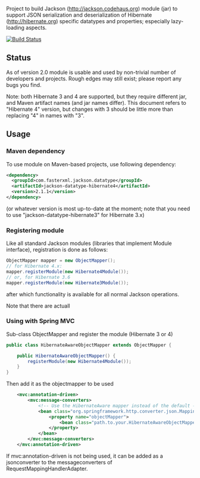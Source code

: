 Project to build Jackson (http://jackson.codehaus.org) module (jar) to support JSON serialization and deserialization of Hibernate (http://hibernate.org) specific datatypes and properties; especially lazy-loading aspects.

[![Build Status](https://fasterxml.ci.cloudbees.com/job/jackson-module-hibernate-master/badge/icon)](https://fasterxml.ci.cloudbees.com/job/jackson-module-hibernate-master/)

## Status

As of version 2.0 module is usable and used by non-trivial number of developers and projects.
Rough edges may still exist; please report any bugs you find.

Note: both Hibernate 3 and 4 are supported, but they require different jar, and Maven artifact names (and jar names differ).
This document refers to "Hibernate 4" version, but changes with 3 should be little more than replacing "4" in names with "3".

## Usage

### Maven dependency

To use module on Maven-based projects, use following dependency:

```xml
<dependency>
  <groupId>com.fasterxml.jackson.datatype</groupId>
  <artifactId>jackson-datatype-hibernate4</artifactId>
  <version>2.1.1</version>
</dependency>    
```

(or whatever version is most up-to-date at the moment; note that you need to use "jackson-datatype-hibernate3" for Hibernate 3.x)

### Registering module

Like all standard Jackson modules (libraries that implement Module interface), registration is done as follows:

```java
ObjectMapper mapper = new ObjectMapper();
// for Hibernate 4.x:
mapper.registerModule(new Hibernate4Module());
// or, for Hibernate 3.6
mapper.registerModule(new Hibernate3Module());
```

after which functionality is available for all normal Jackson operations.

Note that there are actuall 

### Using with Spring MVC

Sub-class ObjectMapper and register the module (Hibernate 3 or 4)

```java
public class HibernateAwareObjectMapper extends ObjectMapper {

    public HibernateAwareObjectMapper() {
        registerModule(new Hibernate4Module());
    }
}
```    

Then add it as the objectmapper to be used

```xml
    <mvc:annotation-driven>
        <mvc:message-converters>
            <!-- Use the HibernateAware mapper instead of the default -->
            <bean class="org.springframework.http.converter.json.MappingJackson2HttpMessageConverter">
                <property name="objectMapper">
                    <bean class="path.to.your.HibernateAwareObjectMapper" />
                </property>
            </bean>
        </mvc:message-converters>
    </mvc:annotation-driven>
```

If mvc:annotation-driven is not being used, it can be added as a jsonconverter to the messageconverters of RequestMappingHandlerAdapter.
